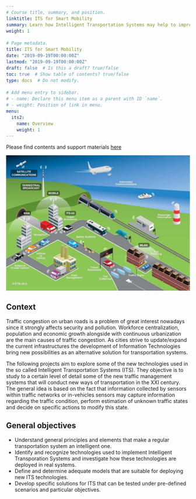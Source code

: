 ```yaml
---
# Course title, summary, and position.
linktitle: ITS for Smart Mobility
summary: Learn how Intelligent Transportation Systems may help to improve the mobility of the future.
weight: 1

# Page metadata.
title: ITS for Smart Mobility
date: "2019-09-19T00:00:00Z"
lastmod: "2019-09-19T00:00:00Z"
draft: false  # Is this a draft? true/false
toc: true  # Show table of contents? true/false
type: docs  # Do not modify.

# Add menu entry to sidebar.
# - name: Declare this menu item as a parent with ID `name`.
# - weight: Position of link in menu.
menu:
  its2:
    name: Overview
    weight: 1
---
```


Please find contents and support materials [here](http://bit.ly/ITS2019-Control)

![ITS](its-systems.jpg)

## Context

Traffic congestion on urban roads is a problem of great interest nowadays since it strongly affects security and pollution. Workforce centralization, population and economic growth alongside with continuous urbanization are the main causes of traffic congestion. As cities strive to update/expand the current infrastructures the development of Information Technologies bring new possibilities as an alternative solution for transportation systems.

The following projects aim to explore some of the new technologies used in the so called Intelligent Transportation Systems (ITS). They objective is to study to a certain level of detail some of the new traffic management systems that will conduct new ways of transportation in the XXI century. The general idea is based on the fact that information collected by sensors within traffic networks or in-vehicles sensors may capture information regarding the traffic condition, perform estimation of unknown traffic states and decide on specific actions to modify this state.

## General objectives

* Understand general principles and elements that make a regular transportation system an intelligent one.
* Identify and recognize technologies used to implement Intelligent Transporation Systems and investigate how these technologies are deployed in real systems.
* Define and determine adequate models that are suitable for deploying new ITS technologies.
* Develop specific solutions for ITS that can be tested under pre-defined scenarios and particular objectives.
